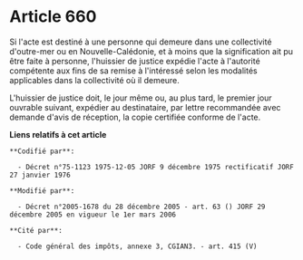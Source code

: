 # Article 660

Si l'acte est destiné à une personne qui demeure dans une collectivité d'outre-mer ou en Nouvelle-Calédonie, et à moins que
la signification ait pu être faite à personne, l'huissier de justice expédie l'acte à l'autorité compétente aux fins de sa
remise à l'intéressé selon les modalités applicables dans la collectivité où il demeure.

L'huissier de justice doit, le jour même ou, au plus tard, le premier jour ouvrable suivant, expédier au destinataire, par
lettre recommandée avec demande d'avis de réception, la copie certifiée conforme de l'acte.

**Liens relatifs à cet article**

	**Codifié par**:

	  - Décret n°75-1123 1975-12-05 JORF 9 décembre 1975 rectificatif JORF 27 janvier 1976

	**Modifié par**:

	  - Décret n°2005-1678 du 28 décembre 2005 - art. 63 () JORF 29 décembre 2005 en vigueur le 1er mars 2006

	**Cité par**:

	  - Code général des impôts, annexe 3, CGIAN3. - art. 415 (V)
